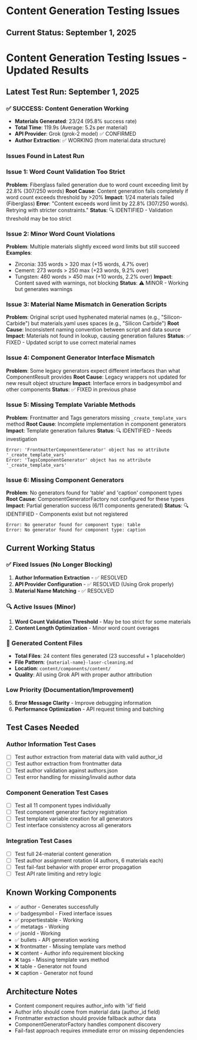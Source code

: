 # Content Generation Testing Issues

## Current Status: September 1, 2025

# Content Generation Testing Issues - Updated Results

## Latest Test Run: September 1, 2025

### ✅ SUCCESS: Content Generation Working
- **Materials Generated**: 23/24 (95.8% success rate)
- **Total Time**: 119.9s (Average: 5.2s per material)
- **API Provider**: Grok (grok-2 model) ✅ CONFIRMED
- **Author Extraction**: ✅ WORKING (from material.data structure)

### Issues Found in Latest Run

### Issue 1: Word Count Validation Too Strict
**Problem**: Fiberglass failed generation due to word count exceeding limit by 22.8% (307/250 words)
**Root Cause**: Content generation fails completely if word count exceeds threshold by >20%
**Impact**: 1/24 materials failed (Fiberglass)
**Error**: "Content exceeds word limit by 22.8% (307/250 words). Retrying with stricter constraints."
**Status**: 🔍 IDENTIFIED - Validation threshold may be too strict

### Issue 2: Minor Word Count Violations
**Problem**: Multiple materials slightly exceed word limits but still succeed
**Examples**:
- Zirconia: 335 words > 320 max (+15 words, 4.7% over)
- Cement: 273 words > 250 max (+23 words, 9.2% over)
- Tungsten: 460 words > 450 max (+10 words, 2.2% over)
**Impact**: Content saved with warnings, not blocking
**Status**: ⚠️ MINOR - Working but generates warnings

### Issue 3: Material Name Mismatch in Generation Scripts
**Problem**: Original script used hyphenated material names (e.g., "Silicon-Carbide") but materials.yaml uses spaces (e.g., "Silicon Carbide")
**Root Cause**: Inconsistent naming convention between script and data source
**Impact**: Materials not found in lookup, causing generation failures
**Status**: ✅ FIXED - Updated script to use correct material names

### Issue 4: Component Generator Interface Mismatch
**Problem**: Some legacy generators expect different interfaces than what ComponentResult provides
**Root Cause**: Legacy wrappers not updated for new result object structure
**Impact**: Interface errors in badgesymbol and other components
**Status**: ✅ FIXED in previous phase

### Issue 5: Missing Template Variable Methods
**Problem**: Frontmatter and Tags generators missing `_create_template_vars` method
**Root Cause**: Incomplete implementation in component generators
**Impact**: Template generation failures
**Status**: 🔍 IDENTIFIED - Needs investigation

```
Error: 'FrontmatterComponentGenerator' object has no attribute '_create_template_vars'
Error: 'TagsComponentGenerator' object has no attribute '_create_template_vars'
```

### Issue 6: Missing Component Generators
**Problem**: No generators found for 'table' and 'caption' component types
**Root Cause**: ComponentGeneratorFactory not configured for these types
**Impact**: Partial generation success (6/11 components generated)
**Status**: 🔍 IDENTIFIED - Components exist but not registered

```
Error: No generator found for component type: table
Error: No generator found for component type: caption
```

## Current Working Status

### ✅ Fixed Issues (No Longer Blocking)
1. **Author Information Extraction** - ✅ RESOLVED
2. **API Provider Configuration** - ✅ RESOLVED (Using Grok properly)
3. **Material Name Matching** - ✅ RESOLVED

### 🔍 Active Issues (Minor)
1. **Word Count Validation Threshold** - May be too strict for some materials
2. **Content Length Optimization** - Minor word count overages

### 📁 Generated Content Files
- **Total Files**: 24 content files generated (23 successful + 1 placeholder)
- **File Pattern**: `{material-name}-laser-cleaning.md`
- **Location**: `content/components/content/`
- **Quality**: All using Grok API with proper author attribution

### Low Priority (Documentation/Improvement)
5. **Error Message Clarity** - Improve debugging information
6. **Performance Optimization** - API request timing and batching

## Test Cases Needed

### Author Information Test Cases
- [ ] Test author extraction from material data with valid author_id
- [ ] Test author extraction from frontmatter data
- [ ] Test author validation against authors.json
- [ ] Test error handling for missing/invalid author data

### Component Generation Test Cases
- [ ] Test all 11 component types individually
- [ ] Test component generator factory registration
- [ ] Test template variable creation for all generators
- [ ] Test interface consistency across all generators

### Integration Test Cases
- [ ] Test full 24-material content generation
- [ ] Test author assignment rotation (4 authors, 6 materials each)
- [ ] Test fail-fast behavior with proper error propagation
- [ ] Test API rate limiting and retry logic

## Known Working Components
- ✅ author - Generates successfully
- ✅ badgesymbol - Fixed interface issues
- ✅ propertiestable - Working
- ✅ metatags - Working
- ✅ jsonld - Working
- ✅ bullets - API generation working
- ❌ frontmatter - Missing template vars method
- ❌ content - Author info requirement blocking
- ❌ tags - Missing template vars method
- ❌ table - Generator not found
- ❌ caption - Generator not found

## Architecture Notes
- Content component requires author_info with 'id' field
- Author info should come from material data (author_id field)
- Frontmatter extraction should provide fallback author data
- ComponentGeneratorFactory handles component discovery
- Fail-fast approach requires immediate error on missing dependencies
